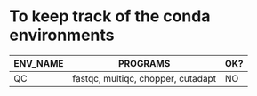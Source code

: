 # To keep track of the conda environments

|ENV_NAME|PROGRAMS                          |OK?|
|--------|----------------------------------|---|
|QC      |fastqc, multiqc, chopper, cutadapt|NO |
